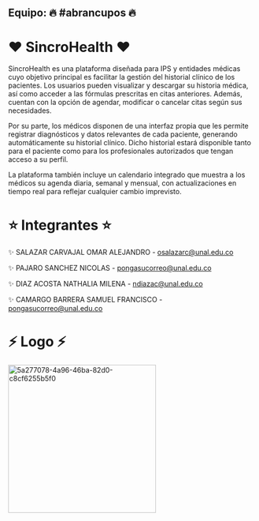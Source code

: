 ## Equipo: 🔥 #abrancupos 🔥

#  ❤️ SincroHealth ❤️

SincroHealth es una plataforma diseñada para IPS y entidades médicas cuyo objetivo principal es facilitar la gestión del historial clínico de los pacientes. Los usuarios pueden visualizar y descargar su historia médica, así como acceder a las fórmulas prescritas en citas anteriores. Además, cuentan con la opción de agendar, modificar o cancelar citas según sus necesidades.

Por su parte, los médicos disponen de una interfaz propia que les permite registrar diagnósticos y datos relevantes de cada paciente, generando automáticamente su historial clínico. Dicho historial estará disponible tanto para el paciente como para los profesionales autorizados que tengan acceso a su perfil.

La plataforma también incluye un calendario integrado que muestra a los médicos su agenda diaria, semanal y mensual, con actualizaciones en tiempo real para reflejar cualquier cambio imprevisto.

# ⭐ Integrantes ⭐
✨ SALAZAR CARVAJAL OMAR ALEJANDRO - osalazarc@unal.edu.co

✨ PAJARO SANCHEZ NICOLAS - pongasucorreo@unal.edu.co 

✨ DIAZ ACOSTA NATHALIA MILENA - ndiazac@unal.edu.co  

✨ CAMARGO BARRERA SAMUEL FRANCISCO - pongasucorreo@unal.edu.co

# ⚡ Logo ⚡
<a href="https://ibb.co/JWtLFswv">
  <img src="https://i.ibb.co/JWtLFswv/5a277078-4a96-46ba-82d0-c8cf6255b5f0.png" 
       alt="5a277078-4a96-46ba-82d0-c8cf6255b5f0" 
       width="300" height="300">
</a>

